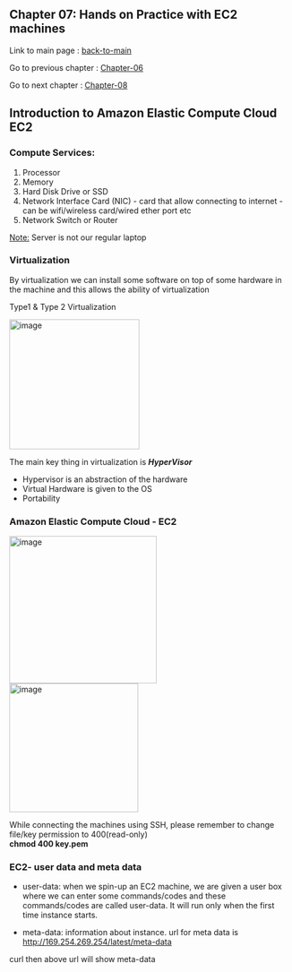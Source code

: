 ## Chapter 07: Hands on Practice with EC2 machines   


Link to main page : 
[back-to-main](../README.md)



Go to previous chapter : 
[Chapter-06](../chapter-06/README.md)


Go to next chapter : 
[Chapter-08](../chapter-08/README.md)


## Introduction to Amazon Elastic Compute Cloud EC2   

### Compute Services:   

1. Processor   
2. Memory   
3. Hard Disk Drive or SSD   
4. Network Interface Card (NIC) - card that allow connecting to internet - can be wifi/wireless card/wired ether port etc    
5. Network Switch or Router   

 <ins>Note:</ins> Server is not our regular laptop   

### Virtualization
By virtualization we can install some software on top of some hardware in the machine and this allows the ability of virtualization  

Type1 & Type 2 Virtualization   

<img width="232" alt="image" src="https://github.com/user-attachments/assets/407edc84-85b1-43a1-bb03-59523cd609dc" />

The main key thing in virtualization is ***HyperVisor***      
- Hypervisor is an abstraction of the hardware      
- Virtual Hardware is given to the OS   
- Portability   


### Amazon Elastic Compute Cloud - EC2   

<img width="263" alt="image" src="https://github.com/user-attachments/assets/ddd2281a-da50-4cef-a9db-93b72c095d82" />   
 <br />
<img width="230" alt="image" src="https://github.com/user-attachments/assets/1cbe77ba-5077-4f40-b014-bd08de8e578b" />   
 <br />

 While connecting the machines using SSH, please remember to change file/key permission to 400(read-only)   
 **chmod 400 key.pem**   

### EC2- user data and meta data
- user-data: when we spin-up an EC2 machine, we are given a user box where we can enter some commands/codes and these commands/codes are called user-data. It will run only when the first time instance starts.    

- meta-data: information about instance. 
url for meta data is http://169.254.269.254/latest/meta-data   
   
curl then above url will show meta-data
   


   


 
